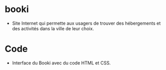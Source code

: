# booki
 * Site Internet qui permette aux usagers de trouver des hébergements et des activités dans la ville de leur choix.

# Code
 * Interface du Booki avec du code HTML et CSS.
